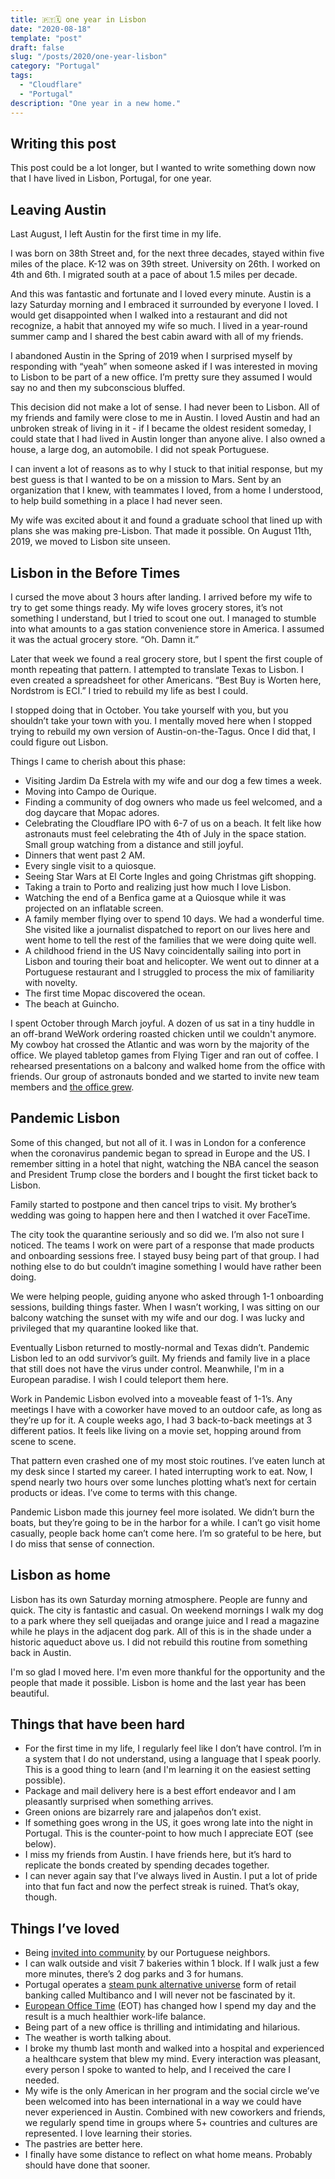 ```yaml
---
title: 🇵🇹🗓️ one year in Lisbon
date: "2020-08-18"
template: "post"
draft: false
slug: "/posts/2020/one-year-lisbon"
category: "Portugal"
tags:
  - "Cloudflare"
  - "Portugal"
description: "One year in a new home."
---
```


## Writing this post

This post could be a lot longer, but I wanted to write something down now that I have lived in Lisbon, Portugal, for one year.

## Leaving Austin

Last August, I left Austin for the first time in my life.

I was born on 38th Street and, for the next three decades, stayed within five miles of the place. K-12 was on 39th street. University on 26th. I worked on 4th and 6th. I migrated south at a pace of about 1.5 miles per decade.

And this was fantastic and fortunate and I loved every minute. Austin is a lazy Saturday morning and I embraced it surrounded by everyone I loved. I would get disappointed when I walked into a restaurant and did not recognize, a habit that annoyed my wife so much. I lived in a year-round summer camp and I shared the best cabin award with all of my friends.

I abandoned Austin in the Spring of 2019 when I surprised myself by responding with “yeah” when someone asked if I was interested in moving to Lisbon to be part of a new office. I’m pretty sure they assumed I would say no and then my subconscious bluffed.

This decision did not make a lot of sense. I had never been to Lisbon. All of my friends and family were close to me in Austin. I loved Austin and had an unbroken streak of living in it - if I became the oldest resident someday, I could state that I had lived in Austin longer than anyone alive. I also owned a house, a large dog, an automobile. I did not speak Portuguese.

I can invent a lot of reasons as to why I stuck to that initial response, but my best guess is that I wanted to be on a mission to Mars. Sent by an organization that I knew, with teammates I loved, from a home I understood, to help build something in a place I had never seen.

My wife was excited about it and found a graduate school that lined up with plans she was making pre-Lisbon. That made it possible. On August 11th, 2019, we moved to Lisbon site unseen.

## Lisbon in the Before Times

I cursed the move about 3 hours after landing. I arrived before my wife to try to get some things ready. My wife loves grocery stores, it’s not something I understand, but I tried to scout one out. I managed to stumble into what amounts to a gas station convenience store in America. I assumed it was the actual grocery store. “Oh. Damn it.”

Later that week we found a real grocery store, but I spent the first couple of month repeating that pattern. I attempted to translate Texas to Lisbon. I even created a spreadsheet for other Americans. “Best Buy is Worten here, Nordstrom is ECI.” I tried to rebuild my life as best I could.

I stopped doing that in October. You take yourself with you, but you shouldn’t take your town with you. I mentally moved here when I stopped trying to rebuild my own version of Austin-on-the-Tagus. Once I did that, I could figure out Lisbon.

Things I came to cherish about this phase:

* Visiting Jardim Da Estrela with my wife and our dog a few times a week.
* Moving into Campo de Ourique.
* Finding a community of dog owners who made us feel welcomed, and a dog daycare that Mopac adores.
* Celebrating the Cloudflare IPO with 6-7 of us on a beach. It felt like how astronauts must feel celebrating the 4th of July in the space station. Small group watching from a distance and still joyful.
* Dinners that went past 2 AM.
* Every single visit to a quiosque.
* Seeing Star Wars at El Corte Ingles and going Christmas gift shopping.
* Taking a train to Porto and realizing just how much I love Lisbon.
* Watching the end of a Benfica game at a Quiosque while it was projected on an inflatable screen.
* A family member flying over to spend 10 days. We had a wonderful time. She visited like a journalist dispatched to report on our lives here and went home to tell the rest of the families that we were doing quite well.
* A childhood friend in the US Navy coincidentally sailing into port in Lisbon and touring their boat and helicopter. We went out to dinner at a Portuguese restaurant and I struggled to process the mix of familiarity with novelty.
* The first time Mopac discovered the ocean.
* The beach at Guincho.

I spent October through March joyful. A dozen of us sat in a tiny huddle in an off-brand WeWork ordering roasted chicken until we couldn't anymore. My cowboy hat crossed the Atlantic and was worn by the majority of the office. We played tabletop games from Flying Tiger and ran out of coffee. I rehearsed presentations on a balcony and walked home from the office with friends. Our group of astronauts bonded and we started to invite new team members and [the office grew](https://blog.cloudflare.com/cloudflares-first-year-in-lisbon/).

## Pandemic Lisbon

Some of this changed, but not all of it. I was in London for a conference when the coronavirus pandemic began to spread in Europe and the US. I remember sitting in a hotel that night, watching the NBA cancel the season and President Trump close the borders and I bought the first ticket back to Lisbon.

Family started to postpone and then cancel trips to visit. My brother’s wedding was going to happen here and then I watched it over FaceTime.

The city took the quarantine seriously and so did we. I’m also not sure I noticed. The teams I work on were part of a response that made products and onboarding sessions free. I stayed busy being part of that group. I had nothing else to do but couldn’t imagine something I would have rather been doing.

We were helping people, guiding anyone who asked through 1-1 onboarding sessions, building things faster. When I wasn’t working, I was sitting on our balcony watching the sunset with my wife and our dog. I was lucky and privileged that my quarantine looked like that.

Eventually Lisbon returned to mostly-normal and Texas didn’t. Pandemic Lisbon led to an odd survivor’s guilt. My friends and family live in a place that still does not have the virus under control. Meanwhile, I'm in a European paradise. I wish I could teleport them here.

Work in Pandemic Lisbon evolved into a moveable feast of 1-1’s. Any meetings I have with a coworker have moved to an outdoor cafe, as long as they’re up for it. A couple weeks ago, I had 3 back-to-back meetings at 3 different patios. It feels like living on a movie set, hopping around from scene to scene.

That pattern even crashed one of my most stoic routines. I’ve eaten lunch at my desk since I started my career. I hated interrupting work to eat. Now, I spend nearly two hours over some lunches plotting what’s next for certain products or ideas. I’ve come to terms with this change.

Pandemic Lisbon made this journey feel more isolated. We didn’t burn the boats, but they’re going to be in the harbor for a while. I can’t go visit home casually, people back home can’t come here. I’m so grateful to be here, but I do miss that sense of connection.

## Lisbon as home

Lisbon has its own Saturday morning atmosphere. People are funny and quick. The city is fantastic and casual. On weekend mornings I walk my dog to a park where they sell queijadas and orange juice and I read a magazine while he plays in the adjacent dog park. All of this is in the shade under a historic aqueduct above us. I did not rebuild this routine from something back in Austin.

I'm so glad I moved here. I'm even more thankful for the opportunity and the people that made it possible. Lisbon is home and the last year has been beautiful.

## Things that have been hard

* For the first time in my life, I regularly feel like I don’t have control. I’m in a system that I do not understand,  using a language that I speak poorly. This is a good thing to learn (and I'm learning it on the easiest setting possible).
* Package and mail delivery here is a best effort endeavor and I am pleasantly surprised when something arrives.
* Green onions are bizarrely rare and jalapeños don’t exist.
* If something goes wrong in the US, it goes wrong late into the night in Portugal. This is the counter-point to how much I appreciate EOT (see below).
* I miss my friends from Austin. I have friends here, but it’s hard to replicate the bonds created by spending decades together.
* I can never again say that I’ve always lived in Austin. I put a lot of pride into that fun fact and now the perfect streak is ruined. That’s okay, though.

## Things I’ve loved

* Being [invited into community](https://blog.samrhea.com/posts/2020/dog-parties-in-portugal) by our Portuguese neighbors.
* I can walk outside and visit 7 bakeries within 1 block. If I walk just a few more minutes, there’s 2 dog parks and 3 for humans.
* Portugal operates a [steam punk alternative universe](https://blog.samrhea.com/posts/2019/multibanco-setup) form of retail banking called Multibanco and I will never not be fascinated by it.
* [European Office Time](https://blog.samrhea.com/posts/2019/euro-office-time) (EOT) has changed how I spend my day and the result is a much healthier work-life balance.
* Being part of a new office is thrilling and intimidating and hilarious.
* The weather is worth talking about.
* I broke my thumb last month and walked into a hospital and experienced a healthcare system that blew my mind. Every interaction was pleasant, every person I spoke to wanted to help, and I received the care I needed.
* My wife is the only American in her program and the social circle we’ve been welcomed into has been international in a way we could have never experienced in Austin. Combined with new coworkers and friends, we regularly spend time in groups where 5+ countries and cultures are represented. I love learning their stories.
* The pastries are better here.
* I finally have some distance to reflect on what home means. Probably should have done that sooner.
